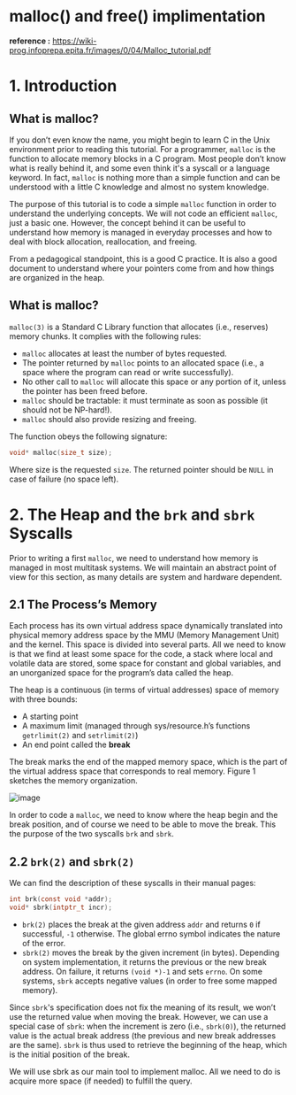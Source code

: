 # malloc() and free() implimentation

**reference :** https://wiki-prog.infoprepa.epita.fr/images/0/04/Malloc_tutorial.pdf


# 1. Introduction

## What is malloc?

If you don’t even know the name, you might begin to learn C in the Unix environment prior to reading this tutorial. For a
programmer, `malloc` is the function to allocate memory blocks in a C program. Most people don’t know what is really behind
it, and some even think it's a syscall or a language keyword. In fact, `malloc` is nothing more than a simple function and
can be understood with a little C knowledge and almost no system knowledge.

The purpose of this tutorial is to code a simple `malloc` function in order to understand the underlying concepts. We will
not code an efficient `malloc`, just a basic one. However, the concept behind it can be useful to understand how memory is
managed in everyday processes and how to deal with block allocation, reallocation, and freeing.

From a pedagogical standpoint, this is a good C practice. It is also a good document to understand where your pointers come
from and how things are organized in the heap.

## What is malloc?

`malloc(3)` is a Standard C Library function that allocates (i.e., reserves) memory chunks. It complies with the following rules:

- `malloc` allocates at least the number of bytes requested.
- The pointer returned by `malloc` points to an allocated space (i.e., a space where the program can read or write successfully).
- No other call to `malloc` will allocate this space or any portion of it, unless the pointer has been freed before.
- `malloc` should be tractable: it must terminate as soon as possible (it should not be NP-hard!).
- `malloc` should also provide resizing and freeing.

The function obeys the following signature:

```c
void* malloc(size_t size);
```

Where size is the requested `size`. The returned pointer should be `NULL` in case of failure (no space left).

# 2. The Heap and the `brk` and `sbrk` Syscalls

Prior to writing a first `malloc`, we need to understand how memory is managed in most multitask systems. We will maintain an abstract
point of view for this section, as many details are system and hardware dependent.

## 2.1 The Process’s Memory

Each process has its own virtual address space dynamically translated into physical memory address space by the MMU (Memory Management Unit)
and the kernel. This space is divided into several parts. All we need to know is that we find at least some space for the code, a stack where
local and volatile data are stored, some space for constant and global variables, and an unorganized space for the program’s data called the heap.

The heap is a continuous (in terms of virtual addresses) space of memory with three bounds:

- A starting point
- A maximum limit (managed through sys/resource.h’s functions `getrlimit(2)` and `setrlimit(2)`)
- An end point called the **break**

The break marks the end of the mapped memory space, which is the part of the virtual address space that corresponds to real memory. Figure 1 sketches the memory organization.

![image](https://github.com/user-attachments/assets/dbf28fa0-2b4d-4309-ba66-40a53599d3d3)

In order to code a `malloc`, we need to know where the heap begin and the break position, and of course we need to be able to move the break.
This the purpose of the two syscalls `brk` and `sbrk`.

## 2.2 `brk(2)` and `sbrk(2)`

We can find the description of these syscalls in their manual pages:

```c
int brk(const void *addr);
void* sbrk(intptr_t incr);
```
- `brk(2)` places the break at the given address `addr` and returns `0` if successful, `-1` otherwise. The global errno symbol indicates the
   nature of the error.
- `sbrk(2)` moves the break by the given increment (in bytes). Depending on system implementation, it returns the previous or the new break address.
   On failure, it returns `(void *)-1` and sets `errno`. On some systems, `sbrk` accepts negative values (in order to free some mapped memory).

Since `sbrk`'s specification does not fix the meaning of its result, we won’t use the returned value when moving the break. However, we can use a special case of `sbrk`: when the increment is zero (i.e., `sbrk(0)`), the returned value is the actual break address (the previous and new break addresses are the same). `sbrk` is thus used to retrieve the beginning of the heap, which is the initial position of the break.

We will use sbrk as our main tool to implement malloc. All we need to do is acquire more space (if needed) to fulfill the query.


